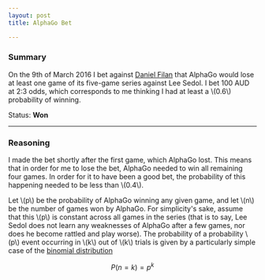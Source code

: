 ```yaml
---
layout: post
title: AlphaGo Bet

---
```

### Summary

On the 9th of March 2016 I bet against [Daniel Filan](http://danielfilan.com/) that AlphaGo would lose at least one game of its five-game series against Lee Sedol. I bet 100 AUD at 2:3 odds, which corresponds to me thinking I had at least a \\(0.6\\) probability of winning.

Status: **Won**

***

### Reasoning

I made the bet shortly after the first game, which AlphaGo lost. This means that in order for me to lose the bet, AlphaGo needed to win all remaining four games. In order for it to have been a good bet, the probability of this happening needed to be less than \\(0.4\\).

Let \\(p\\) be the probability of AlphaGo winning any given game, and let \\(n\\) be the number of games won by AlphaGo. For simplicity's sake, assume that this \\(p\\) is constant across all games in the series (that is to say, Lee Sedol does not learn any weaknesses of AlphaGo after a few games, nor does he become rattled and play worse). The probability of a probability \\(p\\) event occurring in \\(k\\) out of \\(k\\) trials is given by a particularly simple case of the [binomial distribution](http://mathworld.wolfram.com/BinomialDistribution.html)

$$P(n=k) = p^k$$